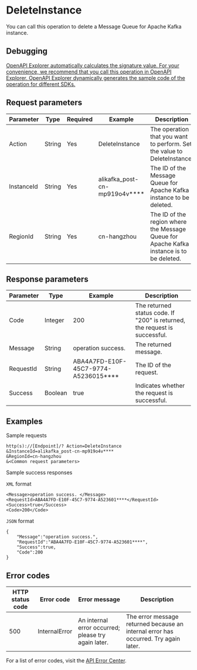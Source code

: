 # DeleteInstance

You can call this operation to delete a Message Queue for Apache Kafka instance.

## Debugging

[OpenAPI Explorer automatically calculates the signature value. For your convenience, we recommend that you call this operation in OpenAPI Explorer. OpenAPI Explorer dynamically generates the sample code of the operation for different SDKs.](https://api.aliyun.com/#product=alikafka&api=DeleteInstance&type=RPC&version=2019-09-16)

## Request parameters

|Parameter|Type|Required|Example|Description|
|---------|----|--------|-------|-----------|
|Action|String|Yes|DeleteInstance|The operation that you want to perform. Set the value to DeleteInstance.|
|InstanceId|String|Yes|alikafka\_post-cn-mp919o4v\*\*\*\*|The ID of the Message Queue for Apache Kafka instance to be deleted. |
|RegionId|String|Yes|cn-hangzhou|The ID of the region where the Message Queue for Apache Kafka instance is to be deleted. |

## Response parameters

|Parameter|Type|Example|Description|
|---------|----|-------|-----------|
|Code|Integer|200|The returned status code. If "200" is returned, the request is successful. |
|Message|String|operation success.|The returned message. |
|RequestId|String|ABA4A7FD-E10F-45C7-9774-A5236015\*\*\*\*|The ID of the request. |
|Success|Boolean|true|Indicates whether the request is successful. |

## Examples

Sample requests

```
http(s)://[Endpoint]/? Action=DeleteInstance
&InstanceId=alikafka_post-cn-mp919o4v****
&RegionId=cn-hangzhou
&<Common request parameters>
```

Sample success responses

`XML` format

```
<Message>operation success. </Message>
<RequestId>ABA4A7FD-E10F-45C7-9774-A523601****</RequestId>
<Success>true</Success>
<Code>200</Code>
```

`JSON` format

```
{
    "Message":"operation success.",
    "RequestId":"ABA4A7FD-E10F-45C7-9774-A523601****",
    "Success":true,
    "Code":200
}
```

## Error codes

|HTTP status code|Error code|Error message|Description|
|----------------|----------|-------------|-----------|
|500|InternalError|An internal error occurred; please try again later.|The error message returned because an internal error has occurred. Try again later.|

For a list of error codes, visit the [API Error Center](https://error-center.alibabacloud.com/status/product/alikafka).


